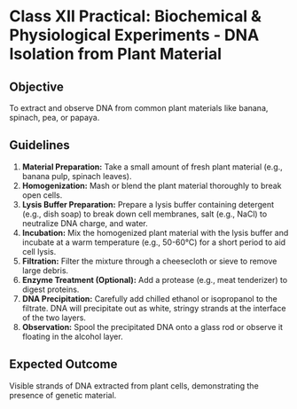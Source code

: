 # Class XII Practical: Biochemical & Physiological Experiments - DNA Isolation from Plant Material

## Objective
To extract and observe DNA from common plant materials like banana, spinach, pea, or papaya.

## Guidelines
1.  **Material Preparation:** Take a small amount of fresh plant material (e.g., banana pulp, spinach leaves).
2.  **Homogenization:** Mash or blend the plant material thoroughly to break open cells.
3.  **Lysis Buffer Preparation:** Prepare a lysis buffer containing detergent (e.g., dish soap) to break down cell membranes, salt (e.g., NaCl) to neutralize DNA charge, and water.
4.  **Incubation:** Mix the homogenized plant material with the lysis buffer and incubate at a warm temperature (e.g., 50-60°C) for a short period to aid cell lysis.
5.  **Filtration:** Filter the mixture through a cheesecloth or sieve to remove large debris.
6.  **Enzyme Treatment (Optional):** Add a protease (e.g., meat tenderizer) to digest proteins.
7.  **DNA Precipitation:** Carefully add chilled ethanol or isopropanol to the filtrate. DNA will precipitate out as white, stringy strands at the interface of the two layers.
8.  **Observation:** Spool the precipitated DNA onto a glass rod or observe it floating in the alcohol layer.

## Expected Outcome
Visible strands of DNA extracted from plant cells, demonstrating the presence of genetic material.